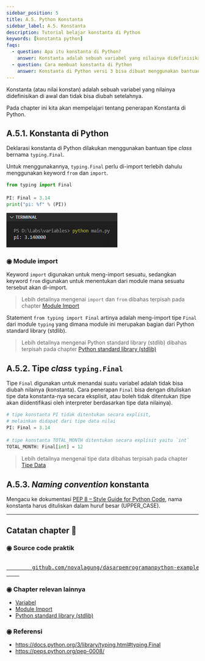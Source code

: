 ```yaml
---
sidebar_position: 5
title: A.5. Python Konstanta
sidebar_label: A.5. Konstanta
description: Tutorial belajar konstanta di Python
keywords: [konstanta python]
faqs:
  - question: Apa itu konstanta di Python?
    answer: Konstanta adalah sebuah variabel yang nilainya didefinisikan di awal dan tidak bisa diubah
  - question: Cara membuat konstanta di Python
    answer: Konstanta di Python versi 3 bisa dibuat menggunakan bantuan module typing.Final.
---
```


Konstanta (atau nilai konstan) adalah sebuah variabel yang nilainya didefinisikan di awal dan tidak bisa diubah setelahnya.

Pada chapter ini kita akan mempelajari tentang penerapan Konstanta di Python.

## A.5.1. Konstanta di Python

Deklarasi konstanta di Python dilakukan menggunakan bantuan tipe *class* bernama `typing.Final`.

Untuk menggunakannya, `typing.Final` perlu di-import terlebih dahulu menggunakan keyword `from` dan `import`.

```python
from typing import Final

PI: Final = 3.14
print("pi: %f" % (PI))
```

![konstanta python](img/konstanta-1.png)

### ◉ Module import

Keyword `import` digunakan untuk meng-import sesuatu, sedangkan keyword `from` digunakan untuk menentukan dari module mana sesuatu tersebut akan di-import.

> Lebih detailnya mengenai `import` dan `from` dibahas terpisah pada chapter [Module Import](#)

Statement `from typing import Final` artinya adalah meng-import tipe `Final` dari module `typing` yang dimana module ini merupakan bagian dari Python standard library (stdlib).

> Lebih detailnya mengenai Python standard library (stdlib) dibahas terpisah pada chapter [Python standard library (stdlib)](#)

## A.5.2. Tipe *class* `typing.Final`

Tipe `Final` digunakan untuk menandai suatu variabel adalah tidak bisa diubah nilainya (konstanta). Cara penerapan `Final` bisa dengan dituliskan tipe data konstanta-nya secara eksplisit, atau boleh tidak ditentukan (tipe akan diidentifikasi oleh interpreter berdasarkan tipe data nilainya).

```python
# tipe konstanta PI tidak ditentukan secara explisit,
# melainkan didapat dari tipe data nilai
PI: Final = 3.14

# tipe konstanta TOTAL_MONTH ditentukan secara explisit yaitu `int`
TOTAL_MONTH: Final[int] = 12
```

> Lebih detailnya mengenai tipe data dibahas terpisah pada chapter [Tipe Data](/basic/tipe-data)

## A.5.3. *Naming convention* konstanta

Mengacu ke dokumentasi [PEP 8 – Style Guide for Python Code](https://peps.python.org/pep-0008/), nama konstanta harus dituliskan dalam huruf besar (UPPER_CASE).

---

<div class="section-footnote">

## Catatan chapter 📑

### ◉ Source code praktik

<pre>
    <a href="https://github.com/novalagung/dasarpemrogramanpython-example/tree/master/konstanta">
        github.com/novalagung/dasarpemrogramanpython-example/../konstanta
    </a>
</pre>

### ◉ Chapter relevan lainnya

- [Variabel](/basic/variable)
- [Module Import](#)
- [Python standard library (stdlib)](#)

### ◉ Referensi

- https://docs.python.org/3/library/typing.html#typing.Final
- https://peps.python.org/pep-0008/

</div>
